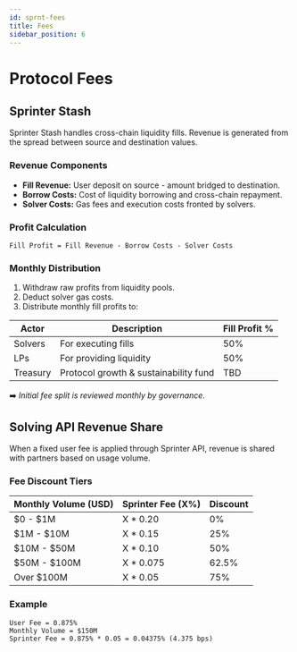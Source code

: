 ```yaml
---
id: sprnt-fees
title: Fees
sidebar_position: 6
---
```


# Protocol Fees

## Sprinter Stash

Sprinter Stash handles cross-chain liquidity fills. Revenue is generated from the spread between source and destination values.

### Revenue Components

- **Fill Revenue:** User deposit on source - amount bridged to destination.
- **Borrow Costs:** Cost of liquidity borrowing and cross-chain repayment.
- **Solver Costs:** Gas fees and execution costs fronted by solvers.

### Profit Calculation

```
Fill Profit = Fill Revenue - Borrow Costs - Solver Costs
```

### Monthly Distribution

1. Withdraw raw profits from liquidity pools.
2. Deduct solver gas costs.
3. Distribute monthly fill profits to:

| Actor    | Description                           | Fill Profit % |
| -------- | ------------------------------------- | ------------- |
| Solvers  | For executing fills                   | 50%           |
| LPs      | For providing liquidity               | 50%           |
| Treasury | Protocol growth & sustainability fund | TBD           |

➡️ _Initial fee split is reviewed monthly by governance._

## Solving API Revenue Share

When a fixed user fee is applied through Sprinter API, revenue is shared with partners based on usage volume.

### Fee Discount Tiers

| Monthly Volume (USD) | Sprinter Fee (X%) | Discount |
| -------------------- | ----------------- | -------- |
| $0 - $1M             | X \* 0.20         | 0%       |
| $1M - $10M           | X \* 0.15         | 25%      |
| $10M - $50M          | X \* 0.10         | 50%      |
| $50M - $100M         | X \* 0.075        | 62.5%    |
| Over $100M           | X \* 0.05         | 75%      |

### Example

```
User Fee = 0.875%
Monthly Volume = $150M
Sprinter Fee = 0.875% * 0.05 = 0.04375% (4.375 bps)
```
